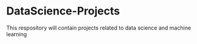 # DataScience-Projects
This respository will contain projects related to data science and machine learning
